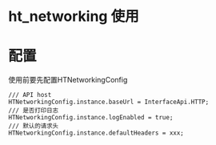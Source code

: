 # ht_networking 使用

# 配置
使用前要先配置HTNetworkingConfig
```
/// API host
HTNetworkingConfig.instance.baseUrl = InterfaceApi.HTTP;
/// 是否打印日志
HTNetworkingConfig.instance.logEnabled = true;
/// 默认的请求头
HTNetworkingConfig.instance.defaultHeaders = xxx;
```


